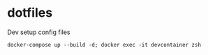 # dotfiles
Dev setup config files

```
docker-compose up --build -d; docker exec -it devcontainer zsh
```

